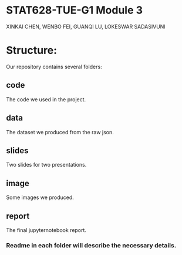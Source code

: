 # STAT628-TUE-G1   Module 3  
XINKAI CHEN, WENBO FEI, GUANQI LU, LOKESWAR SADASIVUNI  

# Structure:
Our repository contains several folders:

## code   
The code we used in the project.

## data
The dataset we produced from the raw json.  

## slides  
Two slides for two presentations.

## image
Some images we produced.

## report  
The final jupyternotebook report.

### Readme in each folder will describe the necessary details.
